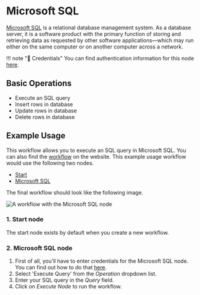 # Microsoft SQL

[Microsoft SQL](https://www.microsoft.com/en-us/sql-server) is a relational database management system. As a database server, it is a software product with the primary function of storing and retrieving data as requested by other software applications—which may run either on the same computer or on another computer across a network.

!!! note "🔑 Credentials"
    You can find authentication information for this node [here](/workflow/integrations/credentials/microsoftSql/).


## Basic Operations

* Execute an SQL query
* Insert rows in database
* Update rows in database
* Delete rows in database


## Example Usage

This workflow allows you to execute an SQL query in Microsoft SQL. You can also find the [workflow](https://WF².io/workflows/479) on the website. This example usage workflow would use the following two nodes.
- [Start](/workflow/integrations/core-nodes/workflow-nodes-base.start/)
- [Microsoft SQL]()

The final workflow should look like the following image.

![A workflow with the Microsoft SQL node](/_images/integrations/nodes/microsoftsql/workflow.png)

### 1. Start node

The start node exists by default when you create a new workflow.

### 2. Microsoft SQL node

1. First of all, you'll have to enter credentials for the Microsoft SQL node. You can find out how to do that [here](/workflow/integrations/credentials/microsoftSql/).
2. Select 'Execute Query' from the *Operation* dropdown list.
3. Enter your SQL query in the *Query* field.
4. Click on *Execute Node* to run the workflow.
